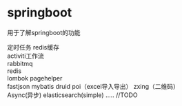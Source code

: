 # springboot

用于了解springboot的功能

定时任务
redis缓存  
activiti工作流  
rabbitmq  
redis  
lombok 
pagehelper  
fastjson 
mybatis 
druid
poi（excel导入导出） 
zxing（二维码）  
Async(异步)
elasticsearch(simple)
.....
//TODO
